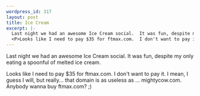 ```yaml
--- 
wordpress_id: 317
layout: post
title: Ice Cream
excerpt: |-
  Last night we had an awesome Ice Cream social.  It was fun, despite my only eating a spoonful of melted ice cream.
  <P>Looks like I need to pay $35 for ftmax.com.  I don't want to pay it.  I mean, I guess I will, but really... that domain is as useless as ... mightycow.com.  Anybody wanna buy ftmax.com? ;)
---
```

Last night we had an awesome Ice Cream social.  It was fun, despite my only eating a spoonful of melted ice cream.
<P>Looks like I need to pay $35 for ftmax.com.  I don't want to pay it.  I mean, I guess I will, but really... that domain is as useless as ... mightycow.com.  Anybody wanna buy ftmax.com? ;)
